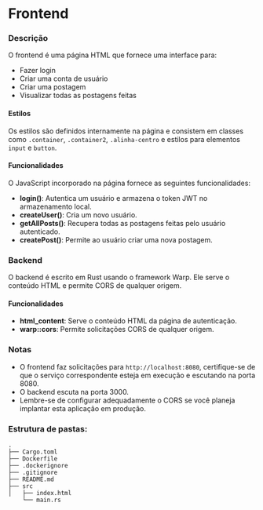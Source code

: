 # Frontend

### Descrição

O frontend é uma página HTML que fornece uma interface para:

- Fazer login
- Criar uma conta de usuário
- Criar uma postagem
- Visualizar todas as postagens feitas

#### Estilos

Os estilos são definidos internamente na página e consistem em classes como `.container`, `.container2`, `.alinha-centro` e estilos para elementos `input` e `button`.

#### Funcionalidades

O JavaScript incorporado na página fornece as seguintes funcionalidades:

- **login()**: Autentica um usuário e armazena o token JWT no armazenamento local.
- **createUser()**: Cria um novo usuário.
- **getAllPosts()**: Recupera todas as postagens feitas pelo usuário autenticado.
- **createPost()**: Permite ao usuário criar uma nova postagem.

### Backend

O backend é escrito em Rust usando o framework Warp. Ele serve o conteúdo HTML e permite CORS de qualquer origem.

#### Funcionalidades

- **html_content**: Serve o conteúdo HTML da página de autenticação.
- **warp::cors**: Permite solicitações CORS de qualquer origem.

### Notas

- O frontend faz solicitações para `http://localhost:8080`, certifique-se de que o serviço correspondente esteja em execução e escutando na porta 8080.
- O backend escuta na porta 3000.
- Lembre-se de configurar adequadamente o CORS se você planeja implantar esta aplicação em produção.

### Estrutura de pastas:

```
.
├── Cargo.toml
├── Dockerfile
├── .dockerignore
├── .gitignore
├── README.md
├── src
│   ├── index.html
    └── main.rs
```